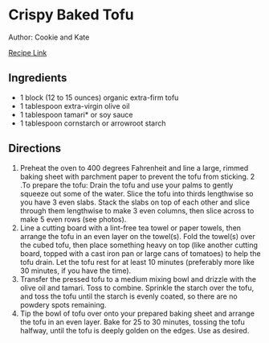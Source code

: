 # Crispy Baked Tofu

Author: Cookie and Kate

[Recipe Link](https://cookieandkate.com/how-to-make-crispy-baked-tofu/print/24123/)

## Ingredients 
- 1 block (12 to 15 ounces) organic extra-firm tofu
- 1 tablespoon extra-virgin olive oil
- 1 tablespoon tamari* or soy sauce
- 1 tablespoon cornstarch or arrowroot starch

## Directions
1. Preheat the oven to 400 degrees Fahrenheit and line a large, rimmed baking sheet with parchment paper to prevent the tofu from sticking.
2 .To prepare the tofu: Drain the tofu and use your palms to gently squeeze out some of the water. Slice the tofu into thirds lengthwise so you have 3 even slabs. Stack the slabs on top of each other and slice through them lengthwise to make 3 even columns, then slice across to make 5 even rows (see photos).
3. Line a cutting board with a lint-free tea towel or paper towels, then arrange the tofu in an even layer on the towel(s). Fold the towel(s) over the cubed tofu, then place something heavy on top (like another cutting board, topped with a cast iron pan or large cans of tomatoes) to help the tofu drain. Let the tofu rest for at least 10 minutes (preferably more like 30 minutes, if you have the time).
4. Transfer the pressed tofu to a medium mixing bowl and drizzle with the olive oil and tamari. Toss to combine. Sprinkle the starch over the tofu, and toss the tofu until the starch is evenly coated, so there are no powdery spots remaining.
5. Tip the bowl of tofu over onto your prepared baking sheet and arrange the tofu in an even layer. Bake for 25 to 30 minutes, tossing the tofu halfway, until the tofu is deeply golden on the edges. Use as desired.